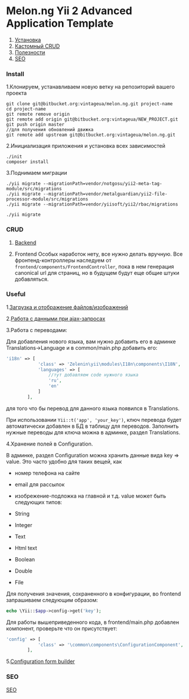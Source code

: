 Melon.ng Yii 2 Advanced Application Template
===================================

1. [Установка](#markdown-header-install)
2. [Кастомный CRUD](#markdown-header-crud)
3. [Полезности](#markdown-header-useful)
4. [SEO](#markdown-header-seo)

### Install

1.Клонируем, устанавливаем новую ветку на репозиторий вашего проекта

```
git clone git@bitbucket.org:vintageua/melon.ng.git project-name
cd project-name
git remote remove origin
git remote add origin git@bitbucket.org:vintageua/NEW_PROJECT.git
git push origin master
//для получения обновлений движка
git remote add upstream git@bitbucket.org:vintageua/melon.ng.git
```

2.Инициализация приложения и установка всех зависимостей

```
./init
composer install
```

3.Поднимаем миграции

```
./yii migrate --migrationPath=vendor/notgosu/yii2-meta-tag-module/src/migrations
./yii migrate --migrationPath=vendor/metalguardian/yii2-file-processor-module/src/migrations
./yii migrate --migrationPath=vendor/yiisoft/yii2/rbac/migrations

./yii migrate
```


### CRUD

1. [Backend](docs/Backend_crud.md)

2. Frontend
Особых наработок нету, все нужно делать вручную.
Все фронтенд-контроллеры наследуeм от `frontend/components/FrontendController`, пока в нем генерация 
canonical url для страниц, но в будущем будут еще общие штуки добавляться.



### Useful

1.[Загрузка и отображение файлов/изображений](docs/File_upload.md)


2.[Работа с данными при ajax-запросах](docs/Ajax_features.md)

3.Работа с переводами:

Для добавления нового языка, вам нужно добавить его в админке Translations->Language и в common/main.php добавить его:
```php
'i18n' => [
            'class' => 'Zelenin\yii\modules\I18n\components\I18N',
            'languages' => [
                //тут добавляем code нужного языка
                'ru',
                'en'
            ]
        ],
```
для того что бы перевод для данного языка появился в Translations.

При использовании `Yii::t('app', 'your_key')`, ключ перевода будет автоматически добавлен в БД в таблицу для переводов.
Заполнить нужные переводы для ключа можна в админке, раздел Translations.

4.Хранение полей в Configuration.

В админке, раздел Configuration можна хранить данные вида key => value. Это часто удобно для таких вещей, как
* номер телефона на сайте
* email для рассылок
* изобрежение-подложка на главной и т.д.
value может быть следующих типов:

* String

* Integer

* Text

* Html text

* Boolean

* Double

* File

Для получения значения, сохраненного в конфигурации, во frontend запрашиваем следующим образом:

```php
echo \Yii::$app->config->get('key');
```

Для работы вышеприведенного кода, в frontend/main.php добавлен компонент, проверьте что он присутствует:

```php
'config' => [
            'class' => '\common\components\ConfigurationComponent',
        ],
```


5.[Configuration form builder](docs/Configuration.md)



### SEO

[SEO](docs/SEO.md)
